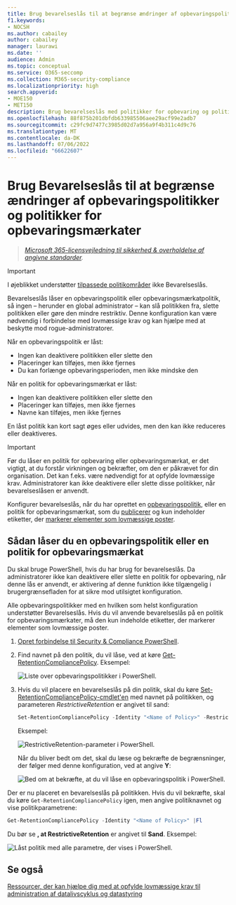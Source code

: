 ```yaml
---
title: Brug bevarelseslås til at begrænse ændringer af opbevaringspolitikker
f1.keywords:
- NOCSH
ms.author: cabailey
author: cabailey
manager: laurawi
ms.date: ''
audience: Admin
ms.topic: conceptual
ms.service: O365-seccomp
ms.collection: M365-security-compliance
ms.localizationpriority: high
search.appverid:
- MOE150
- MET150
description: Brug bevarelseslås med politikker for opbevaring og politikker for opbevaringsmærkat for at hjælpe dig med at opfylde lovmæssige krav og beskytte mod rogue-administratorer.
ms.openlocfilehash: 88f875b201dbfdb633985506aee29acf99e2adb7
ms.sourcegitcommit: c29fc9d7477c3985d02d7a956a9f4b311c4d9c76
ms.translationtype: MT
ms.contentlocale: da-DK
ms.lasthandoff: 07/06/2022
ms.locfileid: "66622607"
---
```

# <a name="use-preservation-lock-to-restrict-changes-to-retention-policies-and-retention-label-policies"></a>Brug Bevarelseslås til at begrænse ændringer af opbevaringspolitikker og politikker for opbevaringsmærkater

>*[Microsoft 365-licensvejledning til sikkerhed & overholdelse af angivne standarder](/office365/servicedescriptions/microsoft-365-service-descriptions/microsoft-365-tenantlevel-services-licensing-guidance/microsoft-365-security-compliance-licensing-guidance).*

> [!IMPORTANT]
> I øjeblikket understøtter [tilpassede politikområder](retention.md#adaptive-or-static-policy-scopes-for-retention) ikke Bevarelseslås.

Bevarelseslås låser en opbevaringspolitik eller opbevaringsmærkatpolitik, så ingen – herunder en global administrator – kan slå politikken fra, slette politikken eller gøre den mindre restriktiv. Denne konfiguration kan være nødvendig i forbindelse med lovmæssige krav og kan hjælpe med at beskytte mod rogue-administratorer.

Når en opbevaringspolitik er låst:

- Ingen kan deaktivere politikken eller slette den
- Placeringer kan tilføjes, men ikke fjernes
- Du kan forlænge opbevaringsperioden, men ikke mindske den

Når en politik for opbevaringsmærkat er låst:

- Ingen kan deaktivere politikken eller slette den
- Placeringer kan tilføjes, men ikke fjernes
- Navne kan tilføjes, men ikke fjernes

En låst politik kan kort sagt øges eller udvides, men den kan ikke reduceres eller deaktiveres.

> [!IMPORTANT]
> Før du låser en politik for opbevaring eller opbevaringsmærkat, er det vigtigt, at du forstår virkningen og bekræfter, om den er påkrævet for din organisation. Det kan f.eks. være nødvendigt for at opfylde lovmæssige krav. Administratorer kan ikke deaktivere eller slette disse politikker, når bevarelseslåsen er anvendt.

Konfigurer bevarelseslås, når du har oprettet en [opbevaringspolitik](create-retention-policies.md), eller en politik for opbevaringsmærkat, som du [publicerer](create-apply-retention-labels.md) og kun indeholder etiketter, der [markerer elementer som lovmæssige poster](records-management.md#records).

## <a name="how-to-lock-a-retention-policy-or-retention-label-policy"></a>Sådan låser du en opbevaringspolitik eller en politik for opbevaringsmærkat

Du skal bruge PowerShell, hvis du har brug for bevarelseslås. Da administratorer ikke kan deaktivere eller slette en politik for opbevaring, når denne lås er anvendt, er aktivering af denne funktion ikke tilgængelig i brugergrænsefladen for at sikre mod utilsigtet konfiguration.

Alle opbevaringspolitikker med en hvilken som helst konfiguration understøtter Bevarelseslås. Hvis du vil anvende bevarelseslås på en politik for opbevaringsmærkater, må den kun indeholde etiketter, der markerer elementer som lovmæssige poster.

1. [Opret forbindelse til Security & Compliance PowerShell](/powershell/exchange/connect-to-scc-powershell).

2. Find navnet på den politik, du vil låse, ved at køre [Get-RetentionCompliancePolicy](/powershell/module/exchange/get-retentioncompliancepolicy). Eksempel:
    
   ![Liste over opbevaringspolitikker i PowerShell.](../media/retention-policy-preservation-lock-get-retentioncompliancepolicy.PNG)

3. Hvis du vil placere en bevarelseslås på din politik, skal du køre [Set-RetentionCompliancePolicy-cmdlet'en](/powershell/module/exchange/set-retentioncompliancepolicy) med navnet på politikken, og parameteren *RestrictiveRetention* er angivet til sand:
    
    ```powershell
    Set-RetentionCompliancePolicy -Identity "<Name of Policy>" -RestrictiveRetention $true
    ```
    
    Eksempel:
    
    ![RestrictiveRetention-parameter i PowerShell.](../media/retention-policy-preservation-lock-restrictiveretention.PNG)
    
     Når du bliver bedt om det, skal du læse og bekræfte de begrænsninger, der følger med denne konfiguration, ved at angive **Y**:
    
   ![Bed om at bekræfte, at du vil låse en opbevaringspolitik i PowerShell.](../media/retention-policy-preservation-lock-confirmation-prompt.PNG)

Der er nu placeret en bevarelseslås på politikken. Hvis du vil bekræfte, skal du køre `Get-RetentionCompliancePolicy` igen, men angive politiknavnet og vise politikparametrene:

```powershell
Get-RetentionCompliancePolicy -Identity "<Name of Policy>" |Fl
```

Du bør se **, at RestrictiveRetention** er angivet til **Sand**. Eksempel:

![Låst politik med alle parametre, der vises i PowerShell.](../media/retention-policy-preservation-lock-locked-policy.PNG)

## <a name="see-also"></a>Se også

[Ressourcer, der kan hjælpe dig med at opfylde lovmæssige krav til administration af datalivscyklus og datastyring](retention-regulatory-requirements.md)
